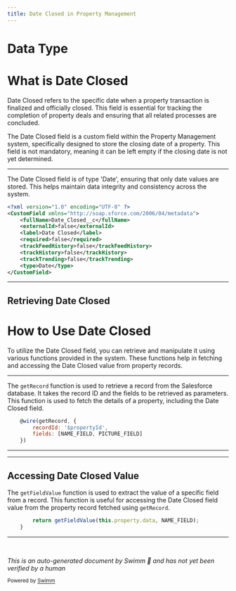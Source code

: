 ```yaml
---
title: Date Closed in Property Management
---
```

# Data Type

# What is Date Closed

Date Closed refers to the specific date when a property transaction is finalized and officially closed. This field is essential for tracking the completion of property deals and ensuring that all related processes are concluded.

The Date Closed field is a custom field within the Property Management system, specifically designed to store the closing date of a property. This field is not mandatory, meaning it can be left empty if the closing date is not yet determined.

<SwmSnippet path="/force-app/main/default/objects/Property__c/fields/Date_Closed__c.field-meta.xml" line="1">

---

The Date Closed field is of type 'Date', ensuring that only date values are stored. This helps maintain data integrity and consistency across the system.

```xml
<?xml version="1.0" encoding="UTF-8" ?>
<CustomField xmlns="http://soap.sforce.com/2006/04/metadata">
    <fullName>Date_Closed__c</fullName>
    <externalId>false</externalId>
    <label>Date Closed</label>
    <required>false</required>
    <trackFeedHistory>false</trackFeedHistory>
    <trackHistory>false</trackHistory>
    <trackTrending>false</trackTrending>
    <type>Date</type>
</CustomField>
```

---

</SwmSnippet>

## Retrieving Date Closed

# How to Use Date Closed

To utilize the Date Closed field, you can retrieve and manipulate it using various functions provided in the system. These functions help in fetching and accessing the Date Closed value from property records.

<SwmSnippet path="/force-app/main/default/lwc/propertySummary/propertySummary.js" line="25">

---

The <SwmToken path="force-app/main/default/lwc/propertySummary/propertySummary.js" pos="25:4:4" line-data="    @wire(getRecord, {">`getRecord`</SwmToken> function is used to retrieve a record from the Salesforce database. It takes the record ID and the fields to be retrieved as parameters. This function is used to fetch the details of a property, including the Date Closed field.

```javascript
    @wire(getRecord, {
        recordId: '$propertyId',
        fields: [NAME_FIELD, PICTURE_FIELD]
    })
```

---

</SwmSnippet>

<SwmSnippet path="/force-app/main/default/lwc/propertySummary/propertySummary.js" line="45">

---

## Accessing Date Closed Value

The <SwmToken path="force-app/main/default/lwc/propertySummary/propertySummary.js" pos="45:3:3" line-data="        return getFieldValue(this.property.data, NAME_FIELD);">`getFieldValue`</SwmToken> function is used to extract the value of a specific field from a record. This function is useful for accessing the Date Closed field value from the property record fetched using <SwmToken path="force-app/main/default/lwc/propertySummary/propertySummary.js" pos="25:4:4" line-data="    @wire(getRecord, {">`getRecord`</SwmToken>.

```javascript
        return getFieldValue(this.property.data, NAME_FIELD);
    }
```

---

</SwmSnippet>

&nbsp;

*This is an auto-generated document by Swimm 🌊 and has not yet been verified by a human*

<SwmMeta version="3.0.0" repo-id="Z2l0aHViJTNBJTNBZHJlYW1ob3VzZS1sd2MlM0ElM0FTd2ltbS1EZW1v" repo-name="dreamhouse-lwc"><sup>Powered by [Swimm](/)</sup></SwmMeta>

